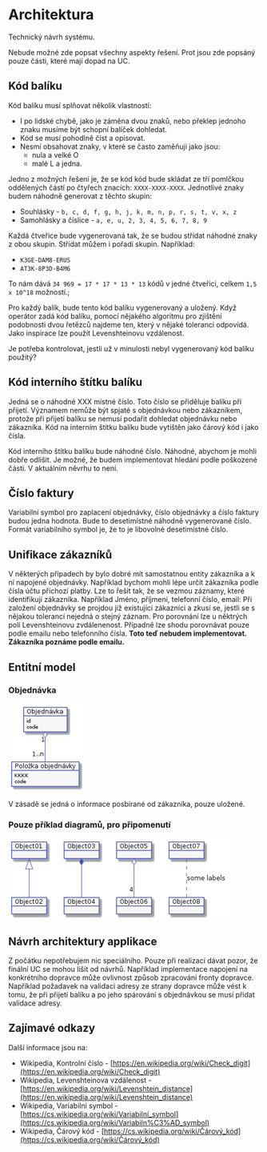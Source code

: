 # Architektura

Technický návrh systému.

Nebude možné zde popsat všechny aspekty řešení. Prot jsou zde popsáný pouze části, které mají dopad na UC.

## Kód balíku

Kód balíku musí splňovat několik vlastností:

* I po lidské chybě, jako je záměna dvou znaků, nebo překlep jednoho znaku musíme být schopní balíček dohledat.
* Kód se musí pohodlně číst a opisovat.
* Nesmí obsahovat znaky, v které se často zaměňují jako jsou:
    * nula a velké O
    * malé L a jedna.

Jedno z možných řešení je, že se kód kód bude skládat ze tří pomlčkou oddělených částí po čtyřech znacích: ```XXXX-XXXX-XXXX```. Jednotlivé znaky budem náhodně generovat z těchto skupin:

* Souhlásky - ```b, c, d, f, g, h, j, k, m, n, p, r, s, t, v, x, z```
* Samohlásky a číslice - ```a, e, u, 2, 3, 4, 5, 6, 7, 8, 9```

Každá čtveřice bude vygenerovaná tak, že se budou střídat náhodné znaky z obou skupin. Střídat můžem i pořadí skupin. Například:

* ```K3GE-DAM8-ERUS```
* ```AT3K-8P3D-B4M6```

To nám dává ```34 969 = 17 * 17 * 13 * 13``` kódů v jedné čtveřici, celkem ```1,5 x 10^18``` možností.;

Pro každý balík, bude tento kód balíku vygenerovaný a uložený. Když operátor zadá kód balíku, pomocí nějakého algoritmu pro zjištění podobnosti dvou řetězců najdeme ten, který v nějaké toleranci odpovídá. Jako inspirace lze použít 	Levenshteinovu vzdálenost.

Je potřeba kontrolovat, jestli už v minulosti nebyl vygenerovaný kód balíku použitý?

## Kód interního štítku balíku

Jedná se o náhodné XXX místné číslo. Toto číslo se přiděluje balíku při přijetí. Významem nemůže být spjaté s objednávkou nebo zákazníkem, protože při přijetí balíku se nemusí podařit dohledat objednávku nebo zákazníka. Kód na interním štítku balíku bude vytištěn jako čárový kód i jako čísla.

Kód interního štítku balíku bude náhodné číslo. Náhodné, abychom je mohli dobře odlišit. Je možné, že budem implementovat hledání podle poškozené části. V aktuálním něvrhu to není.

## Číslo faktury

Variabilní symbol pro zaplacení objednávky, číslo objednávky a číslo faktury budou jedna hodnota. Bude to desetimístné náhodně vygenerované číslo. Formát variabilního symbol je, že to je libovolné desetimístné číslo.

## Unifikace zákazníků

V některých případech by bylo dobré mít samostatnou entity zákazníka a k ní napojené objednávky. Například bychom mohli lépe určit zákazníka podle čísla účtu příchozí platby. Lze to řešit tak, že se vezmou záznamy, které identifikují zákazníka. Například Jméno, příjmení, telefonní číslo, email: Při založení objednávky se projdou již existující zákazníci a zkusí se, jestli se s nějakou tolerancí nejedná o stejný záznam. Pro porovnání lze u něktrých polí Levenshteinovu zvdálenenost. Případně lze shodu porovnávat pouze podle emailu nebo telefonního čísla.
**Toto teď nebudem implementovat. Zákazníka poznáme podle emailu.**
## Entitní model

### Objednávka

![Objednávka](./diagrams/out/arch-01.png "Objednávka")

V zásadě se jedná o informace posbírané od zákazníka, pouze uložené.

### Pouze příklad diagramů, pro připomenutí
![Test](./diagrams/out/arch-05.png "Test")

## Návrh architektury applikace

Z počátku nepotřebujem nic speciálního. Pouze při realizací dávat pozor, že finální UC se mohou lišit od návrhů. Například implementace napojení na konkrétního dopravce může ovlivnost způsob zpracování fronty dopravce. Například požadavek na validaci adresy ze strany dopravce může vést k tomu, že při přijetí balíku a po jeho spárování s objednávkou se musí přidat validace adresy.

## Zajímavé odkazy
Další informace jsou na:

* Wikipedia, Kontrolní číslo - [https://en.wikipedia.org/wiki/Check_digit](https://en.wikipedia.org/wiki/Check_digit)
* Wikipedia, Levenshteinova vzdálenost - [https://en.wikipedia.org/wiki/Levenshtein_distance](https://en.wikipedia.org/wiki/Levenshtein_distance)
* Wikipedia, Variabilní symbol - [https://cs.wikipedia.org/wiki/Variabilní_symbol](https://cs.wikipedia.org/wiki/Variabiln%C3%AD_symbol)
* Wikipedia, Čárový kód - [https://cs.wikipedia.org/wiki/Čárový_kód](https://cs.wikipedia.org/wiki/Čárový_kód)
